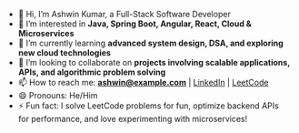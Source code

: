 - 👋 Hi, I’m Ashwin Kumar, a Full-Stack Software Developer
- 👀 I’m interested in **Java, Spring Boot, Angular, React, Cloud & Microservices**
- 🌱 I’m currently learning **advanced system design, DSA, and exploring new cloud technologies**
- 💞️ I’m looking to collaborate on **projects involving scalable applications, APIs, and algorithmic problem solving**
- 📫 How to reach me: **ashwin@example.com** | [LinkedIn](https://www.linkedin.com/in/ashwin-kumar-anbaiah/) | [LeetCode](https://leetcode.com/u/AshwinAK05/)
- 😄 Pronouns: He/Him
- ⚡ Fun fact: I solve LeetCode problems for fun, optimize backend APIs for performance, and love experimenting with microservices!

